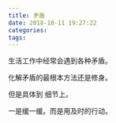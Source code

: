 ```yaml
---
title: 矛盾
date: 2018-10-11 19:27:22
categories:
tags:
---
```


生活工作中经常会遇到各种矛盾。

化解矛盾的最根本方法还是修身。

但是具体到 细节上。

一是缓一缓。而是用及时的行动。
